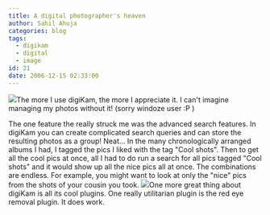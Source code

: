 ```yaml
---
title: A digital photographer's heaven
author: Sahil Ahuja
categories: blog
tags:
  - digikam
  - digital
  - image
id: 21
date: 2006-12-15 02:33:00
---
```


[![](http://photos1.blogger.com/x/blogger/6089/2676/320/27772/Screenshot-2.jpg)](http://photos1.blogger.com/x/blogger/6089/2676/1600/403158/Screenshot-2.jpg)The more I use digiKam, the more I appreciate it. I can't imagine managing my photos without it! (sorry windoze user :P )

The one feature the really struck me was the advanced search features. In digiKam you can create complicated search queries and can store the resulting photos as a group! Neat...
In the many chronologically arranged albums I had, I tagged the pics I liked with the tag "Cool shots". Then to get all the cool pics at once, all I had to do run a search for all pics tagged "Cool shots" and it would show up all the nice pics all at once. The combinations are endless. For example, you might want to look at only the "nice" pics from the shots of your cousin you took.
[![](http://photos1.blogger.com/x/blogger/6089/2676/320/828165/Screenshot-1.jpg)](http://photos1.blogger.com/x/blogger/6089/2676/1600/68775/Screenshot-1.jpg)One more great thing about digiKam is all its cool plugins. One really utilitarian plugin is the red eye removal plugin. It does work.